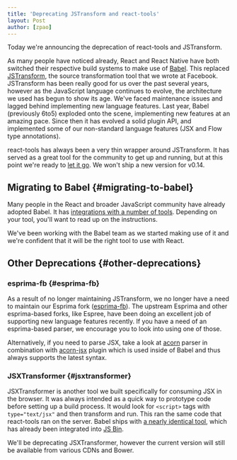 ```yaml
---
title: 'Deprecating JSTransform and react-tools'
layout: Post
author: [zpao]
---
```


Today we're announcing the deprecation of react-tools and JSTransform.

As many people have noticed already, React and React Native have both switched their respective build systems to make use of [Babel](http://babeljs.io/). This replaced [JSTransform](https://github.com/facebook/jstransform), the source transformation tool that we wrote at Facebook. JSTransform has been really good for us over the past several years, however as the JavaScript language continues to evolve, the architecture we used has begun to show its age. We've faced maintenance issues and lagged behind implementing new language features. Last year, Babel (previously 6to5) exploded onto the scene, implementing new features at an amazing pace. Since then it has evolved a solid plugin API, and implemented some of our non-standard language features (JSX and Flow type annotations).

react-tools has always been a very thin wrapper around JSTransform. It has served as a great tool for the community to get up and running, but at this point we're ready to [let it go](https://www.youtube.com/watch?v=moSFlvxnbgk). We won't ship a new version for v0.14.

## Migrating to Babel {#migrating-to-babel}

Many people in the React and broader JavaScript community have already adopted Babel. It has [integrations with a number of tools](http://babeljs.io/docs/setup/). Depending on your tool, you'll want to read up on the instructions.

We've been working with the Babel team as we started making use of it and we're confident that it will be the right tool to use with React.

## Other Deprecations {#other-deprecations}

### esprima-fb {#esprima-fb}

As a result of no longer maintaining JSTransform, we no longer have a need to maintain our Esprima fork ([esprima-fb](https://github.com/facebook/esprima/)). The upstream Esprima and other esprima-based forks, like Espree, have been doing an excellent job of supporting new language features recently. If you have a need of an esprima-based parser, we encourage you to look into using one of those.

Alternatively, if you need to parse JSX, take a look at [acorn](https://github.com/marijnh/acorn) parser in combination with [acorn-jsx](https://github.com/RReverser/acorn-jsx) plugin which is used inside of Babel and thus always supports the latest syntax.

### JSXTransformer {#jsxtransformer}

JSXTransformer is another tool we built specifically for consuming JSX in the browser. It was always intended as a quick way to prototype code before setting up a build process. It would look for `<script>` tags with `type="text/jsx"` and then transform and run. This ran the same code that react-tools ran on the server. Babel ships with [a nearly identical tool](https://babeljs.io/docs/usage/browser/), which has already been integrated into [JS Bin](https://jsbin.com/).

We'll be deprecating JSXTransformer, however the current version will still be available from various CDNs and Bower.
